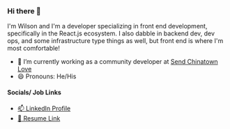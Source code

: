 ### Hi there 👋
I'm Wilson and I'm a developer specializing in front end development, specifically in the React.js ecosystem. I also dabble in backend dev, dev ops, and some infrastructure type things as well, but front end is where I'm most comfortable! 

- 🔭 I’m currently working as a community developer at [Send Chinatown Love](http://sendchinatownlove.com/)
- 😄 Pronouns: He/His
#### Socials/ Job Links
- [📫 LinkedIn Profile](https://www.linkedin.com/in/wilsonj806/)
- [📝 Resume Link](https://www.dropbox.com/s/kol2kp0do40ggza/Wilson%20Jiang%20-%20Resume.pdf?dl=0&raw=true)
<!--
**wilsonj806/wilsonj806** is a ✨ _special_ ✨ repository because its `README.md` (this file) appears on your GitHub profile.

Here are some ideas to get you started:
- 🌱 I’m currently improving 
- 👯 I’m looking to collaborate on ...
- 🤔 I’m looking for help with ...

- ⚡ Fun fact: I can dance real good!
-->
